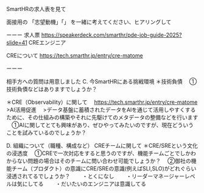 SmartHRの求人表を見て

面接用の
「志望動機」「」
を一緒に考えてください、ヒアリングして

ーーー
求人票
https://speakerdeck.com/smarthr/pde-job-guide-2025?slide=41
CREエンジニア

CREについて
https://tech.smarthr.jp/entry/cre-matome

ーーー


相手方への質問は用意しました
C. 今SmartHRにある挑戦環境
＊技術負債
　①技術負債などはありますでしょうか？

＊CRE（Observability）に関して
　https://tech.smarthr.jp/entry/cre-matome
　>AI活用促進
　>データ基盤に蓄積されたデータをAIを通じて活用しやすくするために、その仕組みの構築やそれに先駆けてのメタデータの整備などを行います
　①AIに関してとても興味があり、ぜひやってみたいのですが、現在どういうことを試みているのでしょうか？


D. 組織について（職種、構成など）
CREチームに関して
＊CRE/SREという文化の浸透度
　①CREで一次対応をすると思うのですが、機能チームごとでしかわからない問題の場合はそのチームに問い合わせ可能でしょうか？
　②御社の機能チーム（プロダクト）の意識にCRE/SREの意識(例えばSLI,SLO)がどれぐらい浸透されてるでしょうか？
　　・とくになし
　　・リーダーマネージャーレベルは気にしてる
　　・だいたいのエンジニアは意識してる

